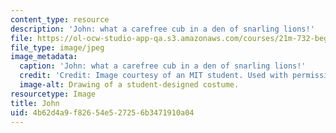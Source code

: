 ```yaml
---
content_type: resource
description: 'John: what a carefree cub in a den of snarling lions!'
file: https://ol-ocw-studio-app-qa.s3.amazonaws.com/courses/21m-732-beginning-costume-design-and-construction-fall-2008/4b62d4a9f82654e527256b3471910a04_john.jpg
file_type: image/jpeg
image_metadata:
  caption: 'John: what a carefree cub in a den of snarling lions!'
  credit: 'Credit: Image courtesy of an MIT student. Used with permission.'
  image-alt: Drawing of a student-designed costume.
resourcetype: Image
title: John
uid: 4b62d4a9-f826-54e5-2725-6b3471910a04
---
```

